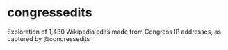# congressedits
Exploration of 1,430 Wikipedia edits made from Congress IP addresses, as captured by @congressedits
